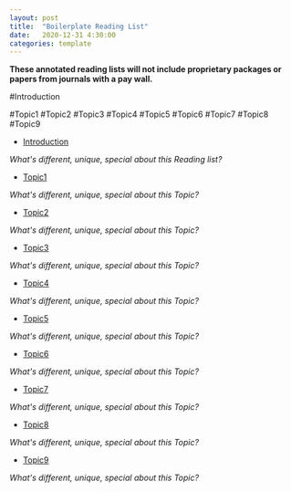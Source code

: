 ```yaml
---
layout: post
title:  "Boilerplate Reading List"
date:   2020-12-31 4:30:00
categories: template
---
```



**These annotated reading lists will not include proprietary packages or papers from journals with a pay wall.**

#Introduction

#Topic1
#Topic2
#Topic3
#Topic4
#Topic5
#Topic6
#Topic7
#Topic8
#Topic9

- [Introduction](#introduction)

*What's different, unique, special about this Reading list?*
- [Topic1](#topic1)

*What's different, unique, special about this Topic?*

- [Topic2](#topic2)
  
*What's different, unique, special about this Topic?*

- [Topic3](#topic3)

*What's different, unique, special about this Topic?*

- [Topic4](#topic4)
  
*What's different, unique, special about this Topic?*

- [Topic5](#topic5)

*What's different, unique, special about this Topic?*

- [Topic6](#topic6)

*What's different, unique, special about this Topic?*

- [Topic7](#topic7)

*What's different, unique, special about this Topic?*

- [Topic8](#topic8)
  
*What's different, unique, special about this Topic?*

- [Topic9](#topic9)

*What's different, unique, special about this Topic?*